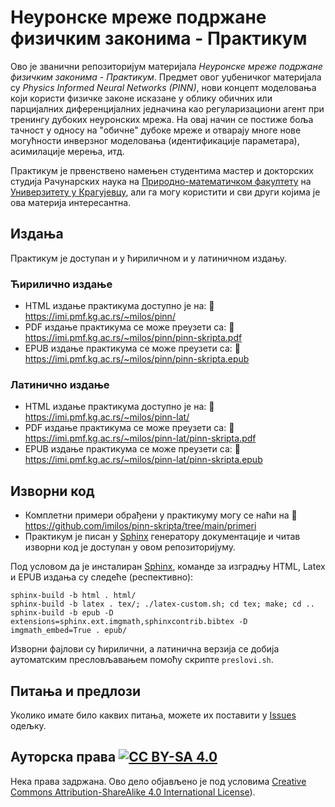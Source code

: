 # Неуронске мреже подржане физичким законима - Практикум

Ово је званични репозиторијум материјала *Неуронске мреже подржане физичким законима - Практикум*. Предмет овог уџбеничког материјала су *Physics Informed Neural Networks (PINN)*, нови концепт моделовања који користи физичке законе исказане у облику обичних или парцијалних диференцијалних једначина као регуларизациони агент при тренингу дубоких неуронских мрежа. На овај начин се постиже боља тачност у односу на "обичне" дубоке мреже и отварају многе нове могућности инверзног моделовања (идентификације параметара), асимилације мерења, итд.

Практикум је првенствено намењен студентима мастер и докторских студија Рачунарских наука на [Природно-математичком факултету](http://www.pmf.kg.ac.rs) на [Универзитету у Крагујевцу](http://www.kg.ac.rs), али га могу користити и сви други којима је ова материја интересантна. 

## Издања
Практикум је доступан и у ћириличном и у латиничном издању. 

### Ћирилично издање
* HTML издање практикума доступно је на: :link: https://imi.pmf.kg.ac.rs/~milos/pinn/
* PDF издање практикума се може преузети са: :link: https://imi.pmf.kg.ac.rs/~milos/pinn/pinn-skripta.pdf
* EPUB издање практикума се може преузети са: :link: https://imi.pmf.kg.ac.rs/~milos/pinn/pinn-skripta.epub

### Латинично издање
* HTML издање практикума доступно је на: :link: https://imi.pmf.kg.ac.rs/~milos/pinn-lat/
* PDF издање практикума се може преузети са: :link: https://imi.pmf.kg.ac.rs/~milos/pinn-lat/pinn-skripta.pdf
* EPUB издање практикума се може преузети са: :link: https://imi.pmf.kg.ac.rs/~milos/pinn-lat/pinn-skripta.epub

## Изворни код

* Комплетни примери обрађени у практикуму могу се наћи на :link: https://github.com/imilos/pinn-skripta/tree/main/primeri
* Практикум је писан у [Sphinx](http://www.sphinx-doc.org) генератору документације и читав изворни код је доступан у овом репозиторијуму. 

Под условом да је инсталиран [Sphinx](http://www.sphinx-doc.org), командe за изградњу HTML, Latex и EPUB издања су следеће (респективно):

    sphinx-build -b html . html/
    sphinx-build -b latex . tex/; ./latex-custom.sh; cd tex; make; cd ..
    sphinx-build -b epub -D extensions=sphinx.ext.imgmath,sphinxcontrib.bibtex -D imgmath_embed=True . epub/

Изворни фајлови су ћирилични, а латинична верзија се добиja аутоматским пресловљавањем помоћу скрипте `preslovi.sh`. 

## Питања и предлози

Уколико имате било каквих питања, можете их поставити у [Issues](https://github.com/imilos/pinn-skripta/issues) одељку.

## Ауторска права [![CC BY-SA 4.0][cc-by-sa-shield]][cc-by-sa]

Нека права задржана. Ово дело обjављено jе под условима [Creative Commons Attribution-ShareAlike 4.0 International License][cc-by-sa]).

[cc-by-sa]: http://creativecommons.org/licenses/by-sa/4.0
[cc-by-sa-image]: https://mirrors.creativecommons.org/presskit/buttons/88x31/svg/by-sa.svg
[cc-by-sa-shield]: https://mirrors.creativecommons.org/presskit/buttons/80x15/svg/by-sa.svg
